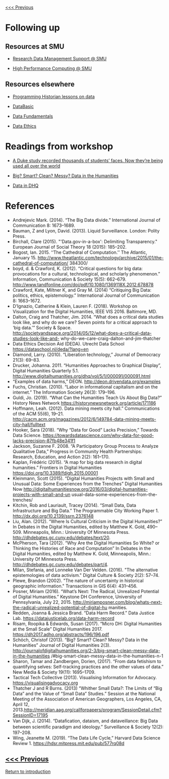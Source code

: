 [<<< Previous](bigdata.md) 

# Following up

## Resources at SMU 

* [Research Data Management Support @ SMU](https://www.smu.edu/libraries/fondren/services/data)

* [High Performance Computing @ SMU](https://www.smu.edu/OIT/Services/HPC)

## Resources elsewhere

* [Programming Historian lessons on data](https://programminghistorian.org/en/lessons/?search=data)

* [DataBasic](https://databasic.io/en/)

* [Data Fundamentals](https://pow123.github.io/UWI-Mona/02-starting-with-data.html) 

* [Data Ethics](https://pow123.github.io/UWI-Mona/02-starting-with-data.html) 

# Readings from workshop

* [A Duke study recorded thousands of students’ faces. Now they’re being used all over the world](https://www.dukechronicle.com/article/2019/06/duke-university-facial-recognition-data-set-study-surveillance-video-students-china-uyghur)

* [Big? Smart? Clean? Messy? Data in the Humanities](http://journalofdigitalhumanities.org/2-3/big-smart-clean-messy-data-in-the-humanities/) 

* [Data in DHQ](http://www.digitalhumanities.org/dhq/findIt?queryString=data+AND+idno%40type%3ADHQarticle-id)

# References 
* 	Andrejevic Mark. (2014). “The Big Data divide.” International Journal of Communication 8: 1673–1689.
* 	Bauman, Z and Lyon, David. (2013). Liquid Surveillance. London: Polity Press.
* 	Birchall, Clare (2015). "'Data.gov-in-a-box': Delimiting Transparency." European Journal of Social Theory 18 (2015): 185–202.
* 	Bogost, Ian. 2015. ‘‘The Cathedral of Computation.’’ The Atlantic, January 15. http://www.theatlantic.com/technology/archive/2015/01/the-cathedral-of-computation/ 384300/
* 	boyd, d. & Crawford, K. (2012). “Critical questions for big data: provocations for a cultural, technological, and scholarly phenomenon.” Information, Communication & Society 15(5): 662–679. http://www.tandfonline.com/doi/pdf/10.1080/1369118X.2012.678878
* 	Crawford, Kate, Miltner K, and Gray M. (2014) “Critiquing Big Data: politics, ethics, epistemology.” International Journal of Communication 8: 1663–1672.
* 	D’Ignazio, Catherine & Klein, Lauren F. (2018). Workshop on Visualization for the Digital Humanities, IEEE VIS 2016. Baltimore, MD.
* 	Dalton, Craig and Thatcher, Jim. 2014. “What does a critical data studies look like, and why do we care? Seven points for a critical approach to ‘big data.’” Society & Space. http://societyandspace.org/2014/05/12/what-does-a-critical-data-studies-look-like-and- why-do-we-care-craig-dalton-and-jim-thatcher
* 	Data Ethics Decision Aid (DEDA). Utrecht Data School https://dataschool.nl/deda/?lang=en
* 	Diamond, Larry. (2010). “Liberation technology,” Journal of Democracy 21(3): 69–83.
* 	Drucker, Johanna. 2011. “Humanities Approaches to Graphical Display”, Digital Humanities Quarterly 5.1. http://www.digitalhumanities.org/dhq/vol/5/1/000091/000091.html
* 	“Examples of data harms,” DEON. http://deon.drivendata.org/examples
* 	Fuchs, Christian. (2010). “Labor in informational capitalism and on the internet.” The Information Society 26(3): 179–196.
* 	Guldi, Jo. (2019). “What Can the Humanities Teach Us About Big Data?” History News Network https://historynewsnetwork.org/article/171186
* 	Hoffmann, Leah. (2012). Data mining meets city hall.” Communications of the ACM 55(6), 19–21.
http://cacm.acm.org/magazines/2012/6/149784-data-mining-meets-city-hall/fulltext
* 	Hooker, Sara (2018). “Why “Data for Good” Lacks Precision,” Towards Data Science. https://towardsdatascience.com/why-data-for-good-lacks-precision-87fb48e341f1
* 	Jackson, Suzanne F. 2008. “A Participatory Group Process to Analyze Qualitative Data,” Progress in Community Health Partnerships: Research, Education, and Action 2(2): 161–170.
* 	Kaplan, Frédéric (2015). “A map for big data research in digital humanities.” Frontiers in Digital Humanities https://doi.org/10.3389/fdigh.2015.00001
* 	Kleinmann, Scott (2015). “Digital Humanities Projects with Small and Unusual Data: Some Experiences	from	the	Trenches”	Digital	Humanities	Now http://digitalhumanitiesnow.org/2016/03/digital-humanities-projects-with-small-and-un usual-data-some-experiences-from-the-trenches/
* 	Kitchin, Rob and Lauriault, Tracey (2014). “Small Data, Data Infrastructure and Big Data.” The Programmable City Working Paper 1. http://dx.doi.org/10.2139/ssrn.2376148
* 	Liu, Alan. (2012). “Where Is Cultural Criticism in the Digital Humanities?” In Debates in the Digital Humanities, edited by Matthew K. Gold, 490–509. Minneapolis, Minn.: University Of Minnesota Press. http://dhdebates.gc.cuny.edu/debates/text/20.
 * 	McPherson, Tara (2012). “Why Are the Digital Humanities So White? or Thinking the Histories of Race and Computation” In Debates in the Digital Humanities, edited by Matthew K. Gold, Minneapolis, Minn.: University Of Minnesota Press. http://dhdebates.gc.cuny.edu/debates/part/4.
* 	Milan, Stefania, and Lonneke Van Der Velden. (2016). "The alternative epistemologies of data activism." Digital Culture & Society 2(2): 57–74.
* 	Plewe, Brandon (2002). "The nature of uncertainty in historical geographic information."
Transactions in GIS 6(4): 431–456.
* 	Posner,	Miriam	(2016).		“What’s	Next:	The	Radical,	Unrealized	Potential		of	Digital Humanities.”	Keystone	DH	Conference,		University	of		Pennsylvania,	July	22,	2015. http://miriamposner.com/blog/whats-next-the-radical-unrealized-potential-of-digital-hu manities.
* 	Redden,	Joanna	&	Jessica	Brand.	“Data	Harm	Record.”	Data	Justice	Lab. https://datajusticelab.org/data-harm-record
* 	Risam, Roopika & Edwards, Susan (2017). “Micro DH: Digital Humanities at the Small Scale”
Digital Humanities 2017. https://dh2017.adho.org/abstracts/196/196.pdf
 * 	Schöch, Christof (2013). “Big? Smart? Clean? Messy? Data in the Humanities” Journal of Digital	Humanities	2(3). http://journalofdigitalhumanities.org/2-3/big-smart-clean-messy-data-in-the-humanities
/#big-smart-clean-messy-data-in-the-humanities-n-1
* 	Sharon, Tamar and Zandbergen, Dorien, (2017). “From data fetishism to quantifying selves: Self-tracking practices and the other values of data.” New Media & Society 19(11): 1695–1709.
* 	Tactical	Tech	Collective	(2013).	Visualising	Information	for	Advocacy.
https://visualisingadvocacy.org
* 	Thatcher J and R Burns. (2013) “Whither Small Data?: The Limits of “Big Data” and the Value of “Small Data” Studies.” Session at the National Meeting of the Association of American Geographers,	Los	Angeles,	CA,	April	12, 2013.http://meridian.aag.org/callforpapers/program/SessionDetail.cfm?SessionID=17195
* 	Van Dijk, J. (2014). “Dataﬁcation, dataism, and dataveillance: Big Data between scientiﬁc paradigm and ideology.” Surveillance & Society 12(2): 197–208.
* 	Wing, Jeanette M. (2019). “The Data Life Cycle,” Harvard Data Science Review 1. https://hdsr.mitpress.mit.edu/pub/577rq08d



[<<< Previous](bigdata.md) 
-----
[Return to introduction](https://github.com/SouthernMethodistUniversity/data)
